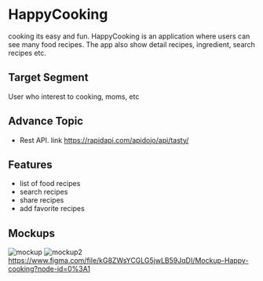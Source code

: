 # HappyCooking
cooking its easy and fun. HappyCooking is an application where users can see many food recipes. The app also show detail recipes, ingredient, search recipes etc.
## Target Segment
User who interest to cooking, moms, etc
## Advance Topic
- Rest API. link https://rapidapi.com/apidojo/api/tasty/
## Features
- list of food recipes
- search recipes
- share recipes
- add favorite recipes
## Mockups
![mockup](https://github.com/mekas/mb1313600022/blob/master/1313618009/Mockup%20Happy%20cooking/1.png)
![mockup2](https://github.com/mekas/mb1313600022/blob/master/1313618009/Mockup%20Happy%20cooking/2.png)
https://www.figma.com/file/kG8ZWsYCGLG5jwLB59JqDI/Mockup-Happy-cooking?node-id=0%3A1

